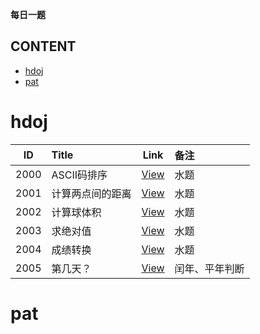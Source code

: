 **每日一题**
## CONTENT
- [hdoj](#hdoj)
- [pat](#pat)

# hdoj

| ID  | Title | Link | 备注 |
| :-: | :-    | :-:  | :-   |
2000 | ASCII码排序 | [View](./hdoj/2000.cpp) | 水题
2001 | 计算两点间的距离 | [View](./hdoj/2001.cpp) | 水题
2002 | 计算球体积 | [View](./hdoj/2002.cpp) | 水题
2003 | 求绝对值 | [View](./hdoj/2003.cpp) | 水题
2004 | 成绩转换 | [View](./hdoj/2004.cpp) | 水题
2005 | 第几天？ | [View](./hdoj/2005.cpp) | 闰年、平年判断




# pat
